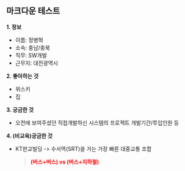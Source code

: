 ## 마크다운 테스트

**1. 정보**

- 이름: 정병혁
- 소속: 충남/충북
- 직무: SW개발
- 근무지: 대전광역시

**2. 좋아하는 것**

- 위스키
- 집

**3. 궁금한 것**

- 오전에 보여주셨던 직접개발하신 시스템의 프로젝트 개발기간/투입인원 등

**4. (비교육)궁금한 것**

- KT판교빌딩 -> 수서역(SRT)을 가는 가장 빠른 대중교통 조합
  > <span style="color:red">**(버스+버스) vs (버스+지하철)**</span>
